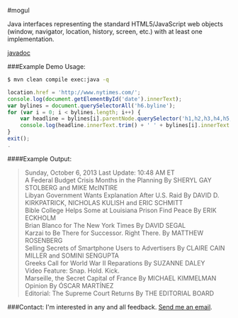 #mogul

Java interfaces representing the standard HTML5/JavaScript web objects (window, navigator, location, history, screen, etc.) with at least one implementation.

[javadoc](http://snoblind.github.io/mogul)


###Example Demo Usage:

```bash
$ mvn clean compile exec:java -q
```

```javascript
location.href = 'http://www.nytimes.com/';
console.log(document.getElementById('date').innerText);
var bylines = document.querySelectorAll('h6.byline');
for (var i = 0; i < bylines.length; i++) {
    var headline = bylines[i].parentNode.querySelector('h1,h2,h3,h4,h5,h6,h7,h8');
    console.log(headline.innerText.trim() + ' ' + bylines[i].innerText.trim());
}
exit();
.
```

####Example Output:
> Sunday, October 6, 2013 Last Update: 10:48 AM ET  
A Federal Budget Crisis Months in the Planning By SHERYL GAY STOLBERG and MIKE McINTIRE  
Libyan Government Wants Explanation After U.S. Raid By DAVID D. KIRKPATRICK, NICHOLAS KULISH and ERIC SCHMITT  
Bible College Helps Some at Louisiana Prison Find Peace By ERIK ECKHOLM  
Brian Blanco for The New York Times By DAVID SEGAL  
Karzai to Be There for Successor. Right There. By MATTHEW ROSENBERG  
Selling Secrets of Smartphone Users to Advertisers By CLAIRE CAIN MILLER and SOMINI SENGUPTA  
Greeks Call for World War II Reparations By SUZANNE DALEY  
Video Feature:  Snap. Hold. Kick.   
Marseille, the Secret Capital of France By MICHAEL KIMMELMAN  
Opinion By ÓSCAR MARTÍNEZ  
Editorial: The Supreme Court Returns By THE EDITORIAL BOARD  

###Contact:
I'm interested in any and all feedback. [Send me an email](mailto:mattmannnyc@gmail.com).
